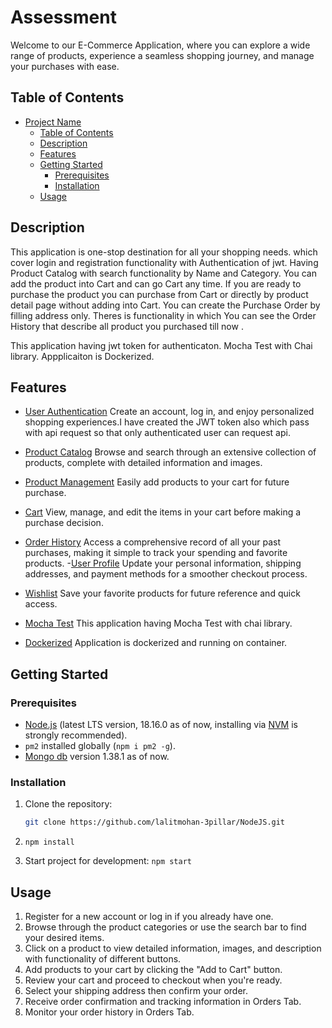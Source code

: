 # Assessment

Welcome to our E-Commerce Application, where you can explore a wide range of products, experience a seamless shopping journey, and manage your purchases with ease.
 

## Table of Contents

- [Project Name](#project-name)
  - [Table of Contents](#table-of-contents)
  - [Description](#description)
  - [Features](#features)
  - [Getting Started](#getting-started)
    - [Prerequisites](#prerequisites)
    - [Installation](#installation)
  - [Usage](#usage)

## Description

This application is one-stop destination for all your shopping needs. which cover login and registration functionality with Authentication of jwt. Having Product Catalog with search functionality by Name and Category. You can add the product into Cart and can go Cart any time. If you are ready to purchase the product you can purchase from Cart or directly by product detail page without adding into Cart. You can create the Purchase Order by filling address only. Theres is functionality in which You can see the Order History that describe all product you purchased till now .

This application having jwt token for authenticaton.
Mocha Test with Chai library.
Appplicaiton is Dockerized. 


## Features

   - [User Authentication](:)  Create an account, log in, and enjoy personalized shopping experiences.I have created the JWT token also which pass with api request so that only authenticated user can request api.

   - [Product Catalog](:) Browse and search through an extensive collection of products, complete with detailed information and images.
   - [Product Management](:) Easily add products to your cart for future purchase.
   - [Cart](:) View, manage, and edit the items in your cart before making a purchase decision.
   - [Order History](:) Access a comprehensive record of all your past purchases, making it simple to track your spending and favorite products.
    -[User Profile](:) Update your personal information, shipping addresses, and payment methods for a smoother checkout  process.
   - [Wishlist](:) Save your favorite products for future reference and quick access.
   - [Mocha Test](:) This application having Mocha Test with chai library.
   - [Dockerized](:) Application is dockerized and running on container. 
    

## Getting Started

### Prerequisites

- [Node.js](https://nodejs.org/en/) (latest LTS version, 18.16.0 as of now, installing via [NVM](https://github.com/nvm-sh/nvm) is strongly recommended).
- `pm2` installed globally (`npm i pm2 -g`).
- [Mongo db](Compass) version 1.38.1 as of now.

### Installation

1. Clone the repository:

   ```bash
   git clone https://github.com/lalitmohan-3pillar/NodeJS.git
2. `npm install`
3. Start project for development: `npm start`

## Usage

1. Register for a new account or log in if you already have one.
2. Browse through the product categories or use the search bar to find your desired items.
3. Click on a product to view detailed information, images, and description with functionality of different buttons.
4. Add products to your cart by clicking the "Add to Cart" button.
5. Review your cart and proceed to checkout when you're ready.
6. Select your shipping address  then confirm your order.
7. Receive order confirmation and tracking information in Orders Tab.
8. Monitor your order history in Orders Tab.